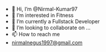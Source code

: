 - 👋 Hi, I’m @Nirmal-Kumar97
- 👀 I’m interested in Fitness
- 🌱 I’m currently a Fullstack Developer
- 💞️ I’m looking to collaborate on ...
- 📫 How to reach me 
- nirmalnegus1997@gmail.com

<!---
Nirmal-Kumar97/Nirmal-Kumar97 is a ✨ special ✨ repository because its `README.md` (this file) appears on your GitHub profile.
You can click the Preview link to take a look at your changes.
--->
